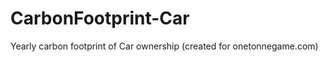 CarbonFootprint-Car
===================

Yearly carbon footprint of Car ownership (created for onetonnegame.com)